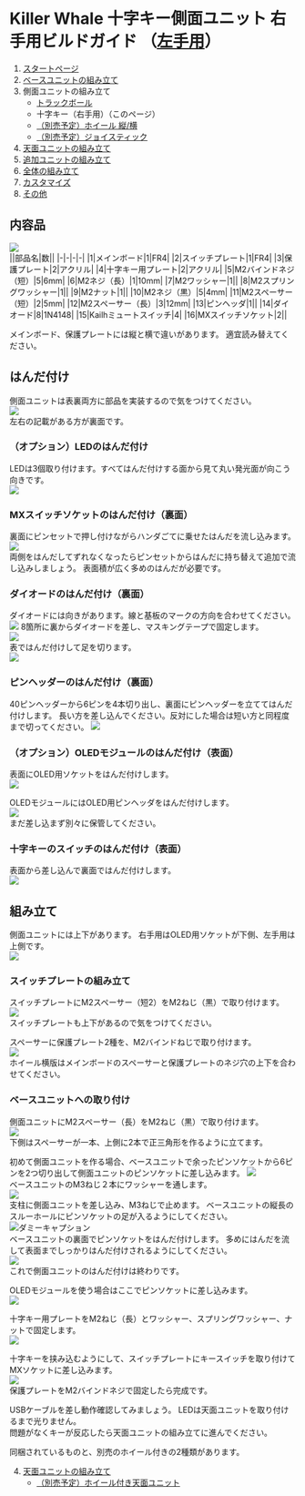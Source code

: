 
# Killer Whale 十字キー側面ユニット 右手用ビルドガイド （[左手用](../左手用/3_側面ユニット_十字キー.md)）

1. [スタートページ](../README.md)
2. [ベースユニットの組み立て](../右手用/2_ベースユニット.md)
3. 側面ユニットの組み立て
   - [トラックボール](../右手用/3_側面ユニット_トラックボール.md)
   - 十字キー（右手用）（このページ）
   - [（別売予定）ホイール 縦/横](../右手用/3_側面ユニット_ホイール.md)
   - [（別売予定）ジョイスティック](../右手用/3_側面ユニット_ジョイスティック.md)
4. [天面ユニットの組み立て](../右手用/4_天面ユニット.md)
5. [追加ユニットの組み立て](../右手用/5_追加ユニット.md)
6. [全体の組み立て](右手用/6_全体の組み立て.md)
7. [カスタマイズ](../右手用/7_カスタマイズ.md)
8. [その他](../右手用/8_その他.md)

## 内容品 
![](../img/d-pad/IMG_5253.jpeg)    
||部品名|数||
|-|-|-|-|
|1|メインボード|1|FR4|
|2|スイッチプレート|1|FR4|
|3|保護プレート|2|アクリル|
|4|十字キー用プレート|2|アクリル|
|5|M2バインドネジ（短）|5|6mm|
|6|M2ネジ（長）|1|10mm|
|7|M2ワッシャー|1||
|8|M2スプリングワッシャー|1||
|9|M2ナット|1||
|10|M2ネジ（黒）|5|4mm|
|11|M2スペーサー（短）|2|5mm|
|12|M2スペーサー（長）|3|12mm|
|13|ピンヘッダ|1||
|14|ダイオード|8|1N4148|
|15|Kailhミュートスイッチ|4|
|16|MXスイッチソケット|2||

メインボード、保護プレートには縦と横で違いがあります。  適宜読み替えてください。  
## はんだ付け
側面ユニットは表裏両方に部品を実装するので気をつけてください。  
![](../img/d-pad/IMG_5256.jpeg)  
左右の記載がある方が裏面です。
### （オプション）LEDのはんだ付け
LEDは3個取り付けます。すべてはんだ付けする面から見て丸い発光面が向こう向きです。  
![](../img/d-pad/IMG_5260.jpeg)  

### MXスイッチソケットのはんだ付け（裏面）
裏面にピンセットで押し付けながらハンダごてに乗せたはんだを流し込みます。  
![](../img/d-pad/IMG_5264.jpeg)  
両側をはんだしてずれなくなったらピンセットからはんだに持ち替えて追加で流し込みしましょう。  表面積が広く多めのはんだが必要です。  
### ダイオードのはんだ付け（裏面）
ダイオードには向きがあります。線と基板のマークの方向を合わせてください。 
![](../img/trackball/IMG_5075.jpg) 
8箇所に裏からダイオードを差し、マスキングテープで固定します。  
![](../img/d-pad/IMG_5266.jpeg)  
表ではんだ付けして足を切ります。  
![](../img/d-pad/IMG_5267.jpeg)  

### ピンヘッダーのはんだ付け（裏面）
40ピンヘッダーから6ピンを4本切り出し、裏面にピンヘッダーを立ててはんだ付けします。
長い方を差し込んでください。反対にした場合は短い方と同程度まで切ってください。
![](../img/d-pad/IMG_5278.jpeg)  
### （オプション）OLEDモジュールのはんだ付け（表面）
表面にOLED用ソケットをはんだ付けします。  
![](../img/d-pad/IMG_5280.jpeg)  


OLEDモジュールにはOLED用ピンヘッダをはんだ付けします。  
![](../img/trackball/IMG_5116.jpeg)  
まだ差し込まず別々に保管してください。  
### 十字キーのスイッチのはんだ付け（表面）
表面から差し込んで裏面ではんだ付けします。  
![](../img/d-pad/IMG_5284.jpeg)  

## 組み立て
側面ユニットには上下があります。  右手用はOLED用ソケットが下側、左手用は上側です。  
![](../img/d-pad/IMG_5286.jpeg)  
### スイッチプレートの組み立て
スイッチプレートにM2スペーサー（短2）をM2ねじ（黒）で取り付けます。  
![](../img/d-pad/IMG_5290.jpeg)  
スイッチプレートも上下があるので気をつけてください。  
  
スペーサーに保護プレート2種を、M2バインドねじで取り付けます。  
![](../img/d-pad/IMG_5292.jpeg)  
ホイール横版はメインボードのスペーサーと保護プレートのネジ穴の上下を合わせてください。  

### ベースユニットへの取り付け
側面ユニットにM2スペーサー（長）をM2ねじ（黒）で取り付けます。  
![](../img/d-pad/IMG_5294.jpeg)  
下側はスペーサーが一本、上側に2本で正三角形を作るように立てます。  
   
初めて側面ユニットを作る場合、ベースユニットで余ったピンソケットから6ピンを2つ切り出して側面ユニットのピンソケットに差し込みます。
![](../img/d-pad/IMG_5296.jpeg)  
ベースユニットのM3ねじ２本にワッシャーを通します。  
![](../img/trackball/IMG_5169.jpeg)   
支柱に側面ユニットを差し込み、M3ねじで止めます。  ベースユニットの縦長のスルーホールにピンソケットの足が入るようにしてください。  
![ダミーキャプション ](../img/d-pad/IMG_.jpeg)  
ベースユニットの裏面でピンソケットをはんだ付けします。  多めにはんだを流して表面までしっかりはんだ付けされるようにしてください。  
![](../img/trackball/IMG_5184.jpeg)  
これで側面ユニットのはんだ付けは終わりです。  

OLEDモジュールを使う場合はここでピンソケットに差し込みます。  
![](../img/d-pad/IMG_.jpeg)  

十字キー用プレートをM2ねじ（長）とワッシャー、スプリングワッシャー、ナットで固定します。  
![](../img/d-pad/IMG_5297.jpeg)  

十字キーを挟み込むようにして、スイッチプレートにキースイッチを取り付けてMXソケットに差し込みます。  
![](../img/d-pad/IMG_5307.jpeg)  
保護プレートをM2バインドネジで固定したら完成です。  
 
USBケーブルを差し動作確認してみましょう。  LEDは天面ユニットを取り付けるまで光りません。  
問題がなくキーが反応したら天面ユニットの組み立てに進んでください。  
  

同梱されているものと、別売のホイール付きの2種類があります。  
  
4. [天面ユニットの組み立て](../右手用/4_天面ユニット.md)
   - [（別売予定）ホイール付き天面ユニット](../右手用/4_ホイール付き天面ユニット.md)


